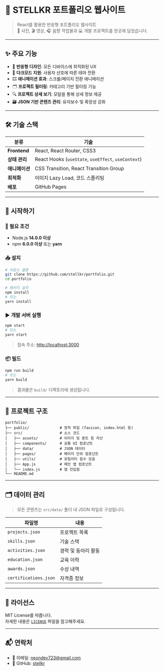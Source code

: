 # 🌟 STELLKR 포트폴리오 웹사이트

> React를 활용한 반응형 포트폴리오 웹사이트  
> 📸 사진, 🎬 영상, 🎧 음향 작업물과 💻 개발 프로젝트를 한곳에 담았습니다.

---

## ✨ 주요 기능

- 📱 **반응형 디자인**: 모든 디바이스에 최적화된 UX
- 🌙 **다크모드 지원**: 사용자 선호에 따른 테마 전환
- 🎞️ **애니메이션 효과**: 스크롤/페이지 전환 애니메이션
- 🗂️ **프로젝트 필터링**: 카테고리 기반 필터링 기능
- 🔍 **프로젝트 상세 보기**: 모달을 통해 상세 정보 제공
- 🗃️ **JSON 기반 콘텐츠 관리**: 유지보수 및 확장성 강화

---

## 🛠️ 기술 스택

| 분류 | 기술 |
|------|------|
| **Frontend** | React, React Router, CSS3 |
| **상태 관리** | React Hooks (`useState`, `useEffect`, `useContext`) |
| **애니메이션** | CSS Transition, React Transition Group |
| **최적화** | 이미지 Lazy Load, 코드 스플리팅 |
| **배포** | GitHub Pages |

---

## 🚀 시작하기

### 🔧 필요 조건
- Node.js **14.0.0 이상**
- npm **6.0.0 이상** 또는 **yarn**

### 📥 설치
```bash
# 저장소 클론
git clone https://github.com/stellkr/portfolio.git
cd portfolio

# 패키지 설치
npm install
# 또는
yarn install
```

### ▶️ 개발 서버 실행
```bash
npm start
# 또는
yarn start
```

> 접속 주소: [http://localhost:3000](http://localhost:3000)

### 📦 빌드
```bash
npm run build
# 또는
yarn build
```
> 결과물은 `build/` 디렉토리에 생성됩니다.

---

## 📁 프로젝트 구조

```
portfolio/
├── public/              # 정적 파일 (favicon, index.html 등)
├── src/                 # 소스 코드
│   ├── assets/          # 이미지 및 폰트 등 자산
│   ├── components/      # 공통 UI 컴포넌트
│   ├── data/            # JSON 데이터
│   ├── pages/           # 페이지 단위 컴포넌트
│   ├── utils/           # 유틸리티 함수 모음
│   ├── App.js           # 메인 앱 컴포넌트
│   └── index.js         # 앱 진입점
└── README.md
```

---

## 🗂️ 데이터 관리

> 모든 콘텐츠는 `src/data/` 폴더 내 JSON 파일로 구성됩니다.

| 파일명 | 내용 |
|--------|------|
| `projects.json` | 프로젝트 목록 |
| `skills.json` | 기술 스택 |
| `activities.json` | 경력 및 동아리 활동 |
| `education.json` | 교육 이력 |
| `awards.json` | 수상 내역 |
| `certifications.json` | 자격증 정보 |

---

## 📝 라이선스

MIT License를 따릅니다.  
자세한 내용은 [`LICENSE`](./LICENSE) 파일을 참고해주세요.

---

## 📬 연락처

- 📧 이메일: [neondev723@gmail.com](mailto:neondev723@gmail.com)
- 🐙 GitHub: [stellkr](https://github.com/stellkr)
